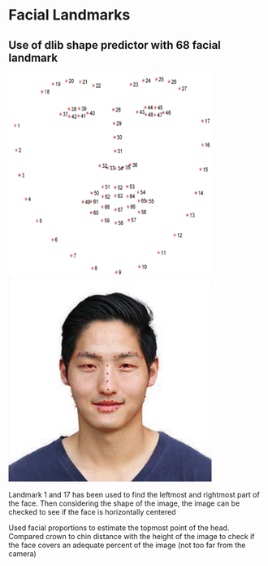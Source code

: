# Facial Landmarks 

## Use of dlib shape predictor with 68 facial landmark 

<img src="https://github.com/MahejabeenNidhi/FaceFeatures/blob/main/FacialLandmarks/facial_landmarks_68markup.jpg" width="400" height="400">

<img src="https://github.com/MahejabeenNidhi/FaceFeatures/blob/main/FacialLandmarks/landmarks.jpg" width="400" height="400">

Landmark 1 and 17 has been used to find the leftmost and rightmost part of the face. Then considering the shape of the image, the image can be checked to see if the face is horizontally centered

Used facial proportions to estimate the topmost point of the head. Compared crown to chin distance with the height of the image to check if the face covers an adequate percent of the image (not too far from the camera)
